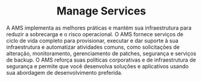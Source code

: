 <h1 align="center">Manage Services</h1>


A AMS implementa as melhores práticas e mantém sua infraestrutura para reduzir a sobrecarga e o risco operacional. O AMS fornece serviços de ciclo de vida completo para provisionar, executar e dar suporte à sua infraestrutura e automatizar atividades comuns, como solicitações de alteração, monitoramento, gerenciamento de patches, segurança e serviços de backup. O AMS reforça suas políticas corporativas e de infraestrutura de segurança e permite que você desenvolva soluções e aplicativos usando sua abordagem de desenvolvimento preferida.


